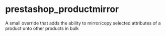# prestashop_productmirror
A small override that adds the ability to mirror/copy selected attributes of a product unto other products in bulk
